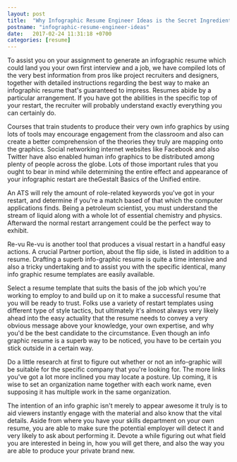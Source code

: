 ```yaml
---
layout: post
title:  "Why Infographic Resume Engineer Ideas is the Secret Ingredient"
postname: "infographic-resume-engineer-ideas"
date:   2017-02-24 11:31:18 +0700
categories: [resume]
---
```

To assist you on your assignment to generate an infographic resume which could land you your own first interview and a job, we have compiled lots of the very best information from pros like project recruiters and designers, together with detailed instructions regarding the best way to make an infographic resume that's guaranteed to impress. Resumes abide by a particular arrangement. If you have got the abilities in the specific top of your restart, the recruiter will probably understand exactly everything you can certainly do.

Courses that train students to produce their very own info graphics by using lots of tools may encourage engagement from the classroom and also can create a better comprehension of the theories they truly are mapping onto the graphics. Social networking internet websites like Facebook and also Twitter have also enabled human info graphics to be distributed among plenty of people across the globe. Lots of those important rules that you ought to bear in mind while determining the entire effect and appearance of your infographic restart are theGestalt Basics of the Unified entire.

An ATS will rely the amount of role-related keywords you've got in your restart, and determine if you're a match based of that which the computer applications finds. Being a petroleum scientist, you must understand the stream of liquid along with a whole lot of essential chemistry and physics. Afterward the normal restart arrangement could be the perfect way to exhibit.

Re-vu Re-vu is another tool that produces a visual restart in a handful easy actions. A crucial Partner portion, about the flip side, is listed in addition to a resume. Drafting a superb info-graphic resume is quite a time intensive and also a tricky undertaking and to assist you with the specific identical, many info graphic resume templates are easily available.

Select a resume template that suits the basis of the job which you're working to employ to and build up on it to make a successful resume that you will be ready to trust. Folks use a variety of restart templates using different type of style tactics, but ultimately it's almost always very likely ahead into the easy actuality that the resume needs to convey a very obvious message above your knowledge, your own expertise, and why you'd be the best candidate to the circumstance. Even though an info graphic resume is a superb way to be noticed, you have to be certain you stick outside in a certain way.

Do a little research at first to figure out whether or not an info-graphic will be suitable for the specific company that you're looking for. The more links you've got a lot more inclined you may locate a posture. Up coming, it is wise to set an organization name together with each work name, even supposing it has multiple work in the same organization.

The intention of an info graphic isn't merely to appear awesome it truly is to aid viewers instantly engage with the material and also know that the vital details. Aside from where you have your skills department on your own resume, you are able to make sure the potential employer will detect it and very likely to ask about performing it. Devote a while figuring out what field you are interested in being in, how you will get there, and also the way you are able to produce your private brand new.
